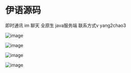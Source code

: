 # 伊语源码
即时通讯 im 聊天 全原生 java服务端
联系方式v yang2chao3 

![image](http://file.market.xiaomi.com/thumbnail/jpeg/l395/AppStore/0e2333f45fac9447683c0c70a68352b48202167b8) 

![image](http://file.market.xiaomi.com/thumbnail/jpeg/l395/AppStore/0959e94409f234cfca8d24939e5b17660820fa314)

![image](http://file.market.xiaomi.com/thumbnail/jpeg/l395/AppStore/09c83e9ba57c140969a2da49547cd9d61bdcc7495)

![image](http://file.market.xiaomi.com/thumbnail/jpeg/l395/AppStore/0859853dc5c654d18820ef73f0a8a42ba3e1ff560)



